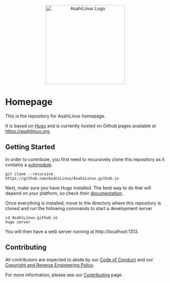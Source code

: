 <p align="center">
<img src="https://asahilinux.org/img/AsahiLinux_logo.svg" alt="AsahiLinux Logo" width="250" />
</p>

# Homepage

This is the repository for AsahiLinux homepage.

It is based on [Hugo](https://gohugo.io) and is currently hosted on Github pages available at https://asahilinux.org.

## Getting Started

In order to contribute, you first need to recursively clone this repository as it contains a [submodule](https://git-scm.com/book/en/v2/Git-Tools-Submodules).

```
git clone --recursive https://github.com/AsahiLinux/AsahiLinux.github.io
```

Next, make sure you have Hugo installed. The best way to do that will depend on your platform, so check their [documentation](https://gohugo.io/getting-started/installing/).

Once everything is installed, move to the directory where this repository is cloned and run the following commands to start a development server

```
cd AsahiLinux.github.io
hugo server
```

You will then have a web server running at http://localhost:1313.

## Contributing

All contributors are expected to abide by our [Code of Conduct](https://asahilinux.org/code-of-conduct) and our [Copyright and Reverse Engineering Policy](https://asahilinux.org/copyright).

For more information, please see our [Contributing](https://asahilinux.org/contribute/) page.

